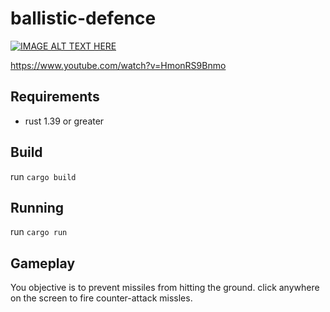 # ballistic-defence

[![IMAGE ALT TEXT HERE](https://img.youtube.com/vi/HmonRS9Bnmo/0.jpg)](https://www.youtube.com/watch?v=HmonRS9Bnmo)

https://www.youtube.com/watch?v=HmonRS9Bnmo

## Requirements
* rust 1.39 or greater

## Build
run `cargo build`

## Running
run `cargo run`

## Gameplay
You objective is to prevent missiles from hitting the ground. click anywhere
on the screen to fire counter-attack missles.